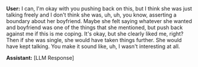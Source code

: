 **User:**
I can, I'm okay with you pushing back on this, but I think she was just talking freely and I don't think she was, uh, uh, you know, asserting a boundary about her boyfriend. Maybe she felt saying whatever she wanted and boyfriend was one of the things that she mentioned, but push back against me if this is me coping. It's okay, but she clearly liked me, right? Then if she was single, she would have taken things further. She would have kept talking. You make it sound like, uh, I wasn't interesting at all.

**Assistant:**
[LLM Response]

